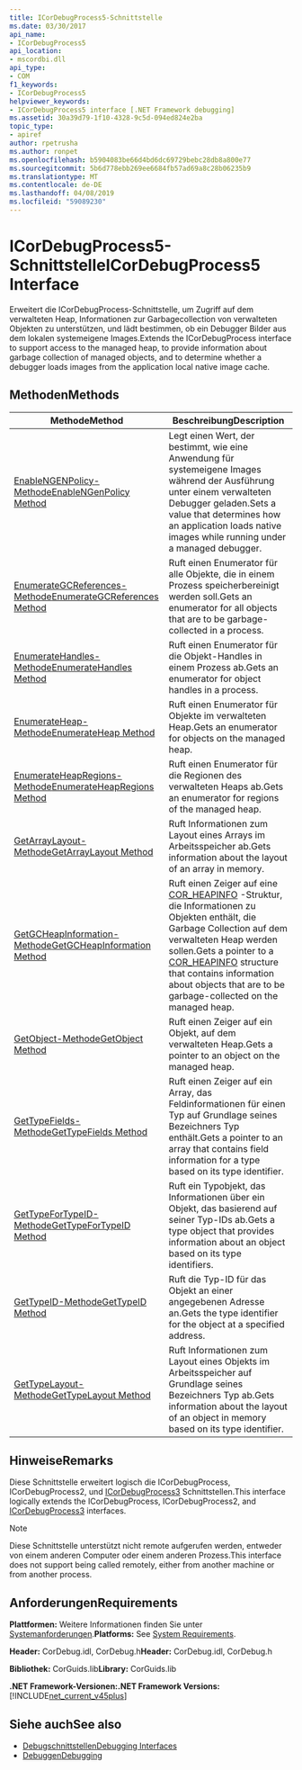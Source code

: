 ```yaml
---
title: ICorDebugProcess5-Schnittstelle
ms.date: 03/30/2017
api_name:
- ICorDebugProcess5
api_location:
- mscordbi.dll
api_type:
- COM
f1_keywords:
- ICorDebugProcess5
helpviewer_keywords:
- ICorDebugProcess5 interface [.NET Framework debugging]
ms.assetid: 30a39d79-1f10-4328-9c5d-094ed824e2ba
topic_type:
- apiref
author: rpetrusha
ms.author: ronpet
ms.openlocfilehash: b5904083be66d4bd6dc69729bebc28db8a800e77
ms.sourcegitcommit: 5b6d778ebb269ee6684fb57ad69a8c28b06235b9
ms.translationtype: MT
ms.contentlocale: de-DE
ms.lasthandoff: 04/08/2019
ms.locfileid: "59089230"
---
```

# <a name="icordebugprocess5-interface"></a><span data-ttu-id="00921-102">ICorDebugProcess5-Schnittstelle</span><span class="sxs-lookup"><span data-stu-id="00921-102">ICorDebugProcess5 Interface</span></span>
<span data-ttu-id="00921-103">Erweitert die ICorDebugProcess-Schnittstelle, um Zugriff auf dem verwalteten Heap, Informationen zur Garbagecollection von verwalteten Objekten zu unterstützen, und lädt bestimmen, ob ein Debugger Bilder aus dem lokalen systemeigene Images.</span><span class="sxs-lookup"><span data-stu-id="00921-103">Extends the ICorDebugProcess interface to support access to the managed heap, to provide information about garbage collection of managed objects, and to determine whether a debugger loads images from the application local native image cache.</span></span>  
  
## <a name="methods"></a><span data-ttu-id="00921-104">Methoden</span><span class="sxs-lookup"><span data-stu-id="00921-104">Methods</span></span>  
  
|<span data-ttu-id="00921-105">Methode</span><span class="sxs-lookup"><span data-stu-id="00921-105">Method</span></span>|<span data-ttu-id="00921-106">Beschreibung</span><span class="sxs-lookup"><span data-stu-id="00921-106">Description</span></span>|  
|------------|-----------------|  
|[<span data-ttu-id="00921-107">EnableNGENPolicy-Methode</span><span class="sxs-lookup"><span data-stu-id="00921-107">EnableNGenPolicy Method</span></span>](../../../../docs/framework/unmanaged-api/debugging/icordebugprocess5-enablengenpolicy-method.md)|<span data-ttu-id="00921-108">Legt einen Wert, der bestimmt, wie eine Anwendung für systemeigene Images während der Ausführung unter einem verwalteten Debugger geladen.</span><span class="sxs-lookup"><span data-stu-id="00921-108">Sets a value that determines how an application loads native images while running under a managed debugger.</span></span>|  
|[<span data-ttu-id="00921-109">EnumerateGCReferences-Methode</span><span class="sxs-lookup"><span data-stu-id="00921-109">EnumerateGCReferences Method</span></span>](../../../../docs/framework/unmanaged-api/debugging/icordebugprocess5-enumerategcreferences-method.md)|<span data-ttu-id="00921-110">Ruft einen Enumerator für alle Objekte, die in einem Prozess speicherbereinigt werden soll.</span><span class="sxs-lookup"><span data-stu-id="00921-110">Gets an enumerator for all objects that are to be garbage-collected in a process.</span></span>|  
|[<span data-ttu-id="00921-111">EnumerateHandles-Methode</span><span class="sxs-lookup"><span data-stu-id="00921-111">EnumerateHandles Method</span></span>](../../../../docs/framework/unmanaged-api/debugging/icordebugprocess5-enumeratehandles-method.md)|<span data-ttu-id="00921-112">Ruft einen Enumerator für die Objekt-Handles in einem Prozess ab.</span><span class="sxs-lookup"><span data-stu-id="00921-112">Gets an enumerator for object handles in a process.</span></span>|  
|[<span data-ttu-id="00921-113">EnumerateHeap-Methode</span><span class="sxs-lookup"><span data-stu-id="00921-113">EnumerateHeap Method</span></span>](../../../../docs/framework/unmanaged-api/debugging/icordebugprocess5-enumerateheap-method.md)|<span data-ttu-id="00921-114">Ruft einen Enumerator für Objekte im verwalteten Heap.</span><span class="sxs-lookup"><span data-stu-id="00921-114">Gets an enumerator for objects on the managed heap.</span></span>|  
|[<span data-ttu-id="00921-115">EnumerateHeapRegions-Methode</span><span class="sxs-lookup"><span data-stu-id="00921-115">EnumerateHeapRegions Method</span></span>](../../../../docs/framework/unmanaged-api/debugging/icordebugprocess5-enumerateheapregions-method.md)|<span data-ttu-id="00921-116">Ruft einen Enumerator für die Regionen des verwalteten Heaps ab.</span><span class="sxs-lookup"><span data-stu-id="00921-116">Gets an enumerator for regions of the managed heap.</span></span>|  
|[<span data-ttu-id="00921-117">GetArrayLayout-Methode</span><span class="sxs-lookup"><span data-stu-id="00921-117">GetArrayLayout Method</span></span>](../../../../docs/framework/unmanaged-api/debugging/icordebugprocess5-getarraylayout-method.md)|<span data-ttu-id="00921-118">Ruft Informationen zum Layout eines Arrays im Arbeitsspeicher ab.</span><span class="sxs-lookup"><span data-stu-id="00921-118">Gets information about the layout of an array in memory.</span></span>|  
|[<span data-ttu-id="00921-119">GetGCHeapInformation-Methode</span><span class="sxs-lookup"><span data-stu-id="00921-119">GetGCHeapInformation Method</span></span>](../../../../docs/framework/unmanaged-api/debugging/icordebugprocess5-getgcheapinformation-method.md)|<span data-ttu-id="00921-120">Ruft einen Zeiger auf eine [COR_HEAPINFO](../../../../docs/framework/unmanaged-api/debugging/cor-heapinfo-structure.md) -Struktur, die Informationen zu Objekten enthält, die Garbage Collection auf dem verwalteten Heap werden sollen.</span><span class="sxs-lookup"><span data-stu-id="00921-120">Gets a pointer to a [COR_HEAPINFO](../../../../docs/framework/unmanaged-api/debugging/cor-heapinfo-structure.md) structure that contains information about objects that are to be garbage-collected on the managed heap.</span></span>|  
|[<span data-ttu-id="00921-121">GetObject-Methode</span><span class="sxs-lookup"><span data-stu-id="00921-121">GetObject Method</span></span>](../../../../docs/framework/unmanaged-api/debugging/icordebugprocess5-getobject-method.md)|<span data-ttu-id="00921-122">Ruft einen Zeiger auf ein Objekt, auf dem verwalteten Heap.</span><span class="sxs-lookup"><span data-stu-id="00921-122">Gets a pointer to an object on the managed heap.</span></span>|  
|[<span data-ttu-id="00921-123">GetTypeFields-Methode</span><span class="sxs-lookup"><span data-stu-id="00921-123">GetTypeFields Method</span></span>](../../../../docs/framework/unmanaged-api/debugging/icordebugprocess5-gettypefields-method.md)|<span data-ttu-id="00921-124">Ruft einen Zeiger auf ein Array, das Feldinformationen für einen Typ auf Grundlage seines Bezeichners Typ enthält.</span><span class="sxs-lookup"><span data-stu-id="00921-124">Gets a pointer to an array that contains field information for a type based on its type identifier.</span></span>|  
|[<span data-ttu-id="00921-125">GetTypeForTypeID-Methode</span><span class="sxs-lookup"><span data-stu-id="00921-125">GetTypeForTypeID Method</span></span>](../../../../docs/framework/unmanaged-api/debugging/icordebugprocess5-gettypefortypeid-method.md)|<span data-ttu-id="00921-126">Ruft ein Typobjekt, das Informationen über ein Objekt, das basierend auf seiner Typ-IDs ab.</span><span class="sxs-lookup"><span data-stu-id="00921-126">Gets a type object that provides information about an object based on its type identifiers.</span></span>|  
|[<span data-ttu-id="00921-127">GetTypeID-Methode</span><span class="sxs-lookup"><span data-stu-id="00921-127">GetTypeID Method</span></span>](../../../../docs/framework/unmanaged-api/debugging/icordebugprocess5-gettypeid-method.md)|<span data-ttu-id="00921-128">Ruft die Typ-ID für das Objekt an einer angegebenen Adresse an.</span><span class="sxs-lookup"><span data-stu-id="00921-128">Gets the type identifier for the object at a specified address.</span></span>|  
|[<span data-ttu-id="00921-129">GetTypeLayout-Methode</span><span class="sxs-lookup"><span data-stu-id="00921-129">GetTypeLayout Method</span></span>](../../../../docs/framework/unmanaged-api/debugging/icordebugprocess5-gettypelayout-method.md)|<span data-ttu-id="00921-130">Ruft Informationen zum Layout eines Objekts im Arbeitsspeicher auf Grundlage seines Bezeichners Typ ab.</span><span class="sxs-lookup"><span data-stu-id="00921-130">Gets information about the layout of an object in memory based on its type identifier.</span></span>|  
  
## <a name="remarks"></a><span data-ttu-id="00921-131">Hinweise</span><span class="sxs-lookup"><span data-stu-id="00921-131">Remarks</span></span>  
 <span data-ttu-id="00921-132">Diese Schnittstelle erweitert logisch die ICorDebugProcess, ICorDebugProcess2, und [ICorDebugProcess3](../../../../docs/framework/unmanaged-api/debugging/icordebugprocess3-interface.md) Schnittstellen.</span><span class="sxs-lookup"><span data-stu-id="00921-132">This interface logically extends the ICorDebugProcess, ICorDebugProcess2, and [ICorDebugProcess3](../../../../docs/framework/unmanaged-api/debugging/icordebugprocess3-interface.md) interfaces.</span></span>  
  
> [!NOTE]
>  <span data-ttu-id="00921-133">Diese Schnittstelle unterstützt nicht remote aufgerufen werden, entweder von einem anderen Computer oder einem anderen Prozess.</span><span class="sxs-lookup"><span data-stu-id="00921-133">This interface does not support being called remotely, either from another machine or from another process.</span></span>  
  
## <a name="requirements"></a><span data-ttu-id="00921-134">Anforderungen</span><span class="sxs-lookup"><span data-stu-id="00921-134">Requirements</span></span>  
 <span data-ttu-id="00921-135">**Plattformen:** Weitere Informationen finden Sie unter [Systemanforderungen](../../../../docs/framework/get-started/system-requirements.md).</span><span class="sxs-lookup"><span data-stu-id="00921-135">**Platforms:** See [System Requirements](../../../../docs/framework/get-started/system-requirements.md).</span></span>  
  
 <span data-ttu-id="00921-136">**Header:** CorDebug.idl, CorDebug.h</span><span class="sxs-lookup"><span data-stu-id="00921-136">**Header:** CorDebug.idl, CorDebug.h</span></span>  
  
 <span data-ttu-id="00921-137">**Bibliothek:** CorGuids.lib</span><span class="sxs-lookup"><span data-stu-id="00921-137">**Library:** CorGuids.lib</span></span>  
  
 **<span data-ttu-id="00921-138">.NET Framework-Versionen:</span><span class="sxs-lookup"><span data-stu-id="00921-138">.NET Framework Versions:</span></span>** [!INCLUDE[net_current_v45plus](../../../../includes/net-current-v45plus-md.md)]  
  
## <a name="see-also"></a><span data-ttu-id="00921-139">Siehe auch</span><span class="sxs-lookup"><span data-stu-id="00921-139">See also</span></span>

- [<span data-ttu-id="00921-140">Debugschnittstellen</span><span class="sxs-lookup"><span data-stu-id="00921-140">Debugging Interfaces</span></span>](../../../../docs/framework/unmanaged-api/debugging/debugging-interfaces.md)
- [<span data-ttu-id="00921-141">Debuggen</span><span class="sxs-lookup"><span data-stu-id="00921-141">Debugging</span></span>](../../../../docs/framework/unmanaged-api/debugging/index.md)
